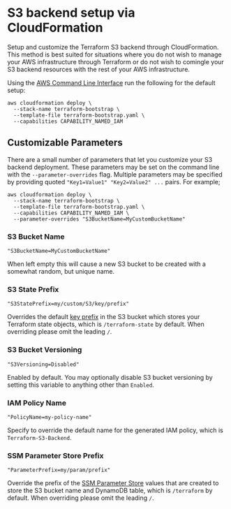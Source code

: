 # S3 backend setup via CloudFormation

Setup and customize the Terraform S3 backend through CloudFormation. This method is best suited for situations where you do not wish to manage your AWS infrastructure through Terraform or do not wish to comingle your S3 backend resources with the rest of your AWS infrastructure.

Using the [AWS Command Line Interface](https://awscli.amazonaws.com/v2/documentation/api/latest/reference/cloudformation/deploy.html) run the following for the default setup:

```
aws cloudformation deploy \
  --stack-name terraform-bootstrap \
  --template-file terraform-bootstrap.yaml \
  --capabilities CAPABILITY_NAMED_IAM
```

## Customizable Parameters

There are a small number of parameters that let you customize your S3 backend deployment. These parameters may be set on the command line with the `--parameter-overrides` flag. Multiple parameters may be specified by providing quoted `"Key1=Value1" "Key2=Value2" ...` pairs. For example;

```
aws cloudformation deploy \
  --stack-name terraform-bootstrap \
  --template-file terraform-bootstrap.yaml \
  --capabilities CAPABILITY_NAMED_IAM \
  --parameter-overrides "S3BucketName=MyCustomBucketName"
```

### S3 Bucket Name

```
"S3BucketName=MyCustomBucketName"
```

When left empty this will cause a new S3 bucket to be created with a somewhat random, but unique name.

### S3 State Prefix

```
"S3StatePrefix=my/custom/S3/key/prefix"
```

Overrides the default [key prefix](https://docs.aws.amazon.com/AmazonS3/latest/userguide/object-keys.html) in the S3 bucket which stores your Terraform state objects, which is `/terraform-state` by default. When overriding please omit the leading `/`.

### S3 Bucket Versioning

```shell
"S3Versioning=Disabled"
```

Enabled by default. You may optionally disable S3 bucket versioning by setting this variable to anything other than `Enabled`.

### IAM Policy Name

```
"PolicyName=my-policy-name"
```

Specify to override the default name for the generated IAM policy, which is `Terraform-S3-Backend`.

### SSM Parameter Store Prefix

```
"ParameterPrefix=my/param/prefix"
```

Override the prefix of the [SSM Parameter Store](https://docs.aws.amazon.com/systems-manager/latest/userguide/systems-manager-parameter-store.html) values that are created to store the S3 bucket name and DynamoDB table, which is `/terraform` by default. When overriding please omit the leading `/`.
